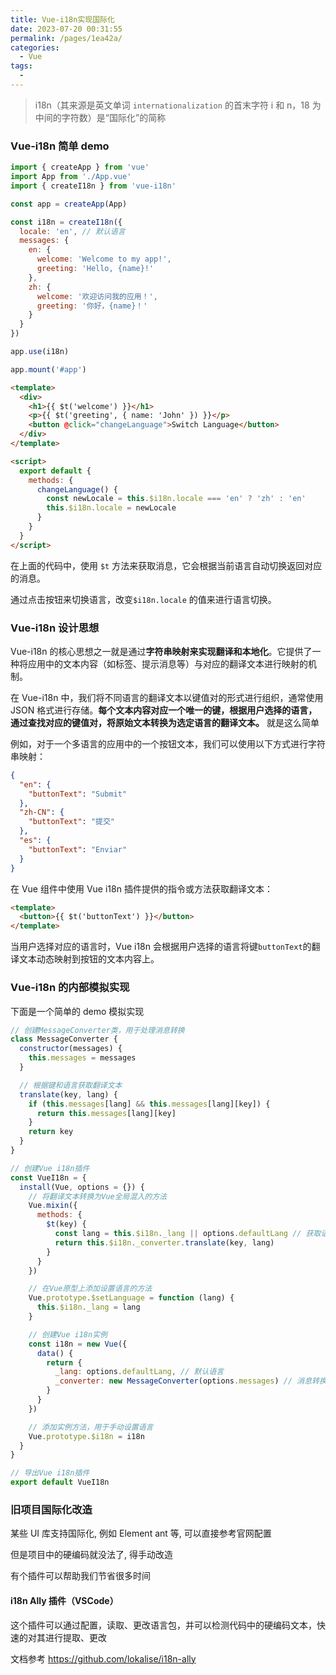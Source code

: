```yaml
---
title: Vue-i18n实现国际化
date: 2023-07-20 00:31:55
permalink: /pages/1ea42a/
categories:
  - Vue
tags:
  - 
---
```

> i18n（其来源是英文单词 `internationalization` 的首末字符 i 和 n，18 为中间的字符数）是“国际化”的简称

### Vue-i18n 简单 demo

```javascript
import { createApp } from 'vue'
import App from './App.vue'
import { createI18n } from 'vue-i18n'

const app = createApp(App)

const i18n = createI18n({
  locale: 'en', // 默认语言
  messages: {
    en: {
      welcome: 'Welcome to my app!',
      greeting: 'Hello, {name}!'
    },
    zh: {
      welcome: '欢迎访问我的应用！',
      greeting: '你好，{name}！'
    }
  }
})

app.use(i18n)

app.mount('#app')
```

```html
<template>
  <div>
    <h1>{{ $t('welcome') }}</h1>
    <p>{{ $t('greeting', { name: 'John' }) }}</p>
    <button @click="changeLanguage">Switch Language</button>
  </div>
</template>

<script>
  export default {
    methods: {
      changeLanguage() {
        const newLocale = this.$i18n.locale === 'en' ? 'zh' : 'en'
        this.$i18n.locale = newLocale
      }
    }
  }
</script>
```

在上面的代码中，使用 `$t` 方法来获取消息，它会根据当前语言自动切换返回对应的消息。

通过点击按钮来切换语言，改变`$i18n.locale` 的值来进行语言切换。

### Vue-i18n 设计思想

Vue-i18n 的核心思想之一就是通过**字符串映射来实现翻译和本地化**。它提供了一种将应用中的文本内容（如标签、提示消息等）与对应的翻译文本进行映射的机制。

在 Vue-i18n 中，我们将不同语言的翻译文本以键值对的形式进行组织，通常使用 JSON 格式进行存储。**每个文本内容对应一个唯一的键，根据用户选择的语言，通过查找对应的键值对，将原始文本转换为选定语言的翻译文本。** 就是这么简单

例如，对于一个多语言的应用中的一个按钮文本，我们可以使用以下方式进行字符串映射：

```json
{
  "en": {
    "buttonText": "Submit"
  },
  "zh-CN": {
    "buttonText": "提交"
  },
  "es": {
    "buttonText": "Enviar"
  }
}
```

在 Vue 组件中使用 Vue i18n 插件提供的指令或方法获取翻译文本：

```html
<template>
  <button>{{ $t('buttonText') }}</button>
</template>
```

当用户选择对应的语言时，Vue i18n 会根据用户选择的语言将键`buttonText`的翻译文本动态映射到按钮的文本内容上。

### Vue-i18n 的内部模拟实现

下面是一个简单的 demo 模拟实现

```javascript
// 创建MessageConverter类，用于处理消息转换
class MessageConverter {
  constructor(messages) {
    this.messages = messages
  }

  // 根据键和语言获取翻译文本
  translate(key, lang) {
    if (this.messages[lang] && this.messages[lang][key]) {
      return this.messages[lang][key]
    }
    return key
  }
}

// 创建Vue i18n插件
const VueI18n = {
  install(Vue, options = {}) {
    // 将翻译文本转换为Vue全局混入的方法
    Vue.mixin({
      methods: {
        $t(key) {
          const lang = this.$i18n._lang || options.defaultLang // 获取语言选择，默认为配置的默认语言
          return this.$i18n._converter.translate(key, lang)
        }
      }
    })

    // 在Vue原型上添加设置语言的方法
    Vue.prototype.$setLanguage = function (lang) {
      this.$i18n._lang = lang
    }

    // 创建Vue i18n实例
    const i18n = new Vue({
      data() {
        return {
          _lang: options.defaultLang, // 默认语言
          _converter: new MessageConverter(options.messages) // 消息转换器实例
        }
      }
    })

    // 添加实例方法，用于手动设置语言
    Vue.prototype.$i18n = i18n
  }
}

// 导出Vue i18n插件
export default VueI18n
```

### 旧项目国际化改造

某些 UI 库支持国际化, 例如 Element ant 等, 可以直接参考官网配置

但是项目中的硬编码就没法了, 得手动改造

有个插件可以帮助我们节省很多时间

#### i18n Ally 插件（VSCode）

这个插件可以通过配置，读取、更改语言包，并可以检测代码中的硬编码文本，快速的对其进行提取、更改

文档参考 https://github.com/lokalise/i18n-ally
